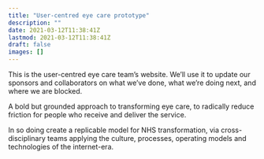 ```yaml
---
title: "User-centred eye care prototype"
description: ""
date: 2021-03-12T11:38:41Z
lastmod: 2021-03-12T11:38:41Z
draft: false
images: []
---
```


This is the user-centred eye care team’s website. We’ll use it to update our sponsors and collaborators on what we’ve done, what we’re doing next, and where we are blocked.

A bold but grounded approach to transforming eye care, to radically reduce friction for people who receive and deliver the service.

In so doing create a replicable model for NHS transformation, via cross-disciplinary teams applying the culture, processes, operating models and technologies of the internet-era.

